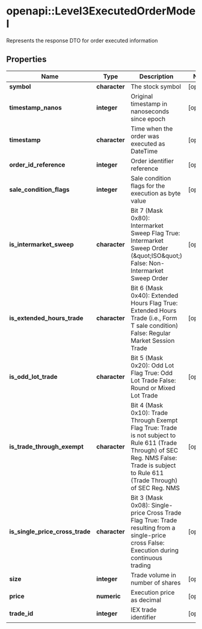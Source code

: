 # openapi::Level3ExecutedOrderModel

Represents the response DTO for order executed information

## Properties
Name | Type | Description | Notes
------------ | ------------- | ------------- | -------------
**symbol** | **character** | The stock symbol | [optional] 
**timestamp_nanos** | **integer** | Original timestamp in nanoseconds since epoch | [optional] 
**timestamp** | **character** | Time when the order was executed as DateTime | [optional] 
**order_id_reference** | **integer** | Order identifier reference | [optional] 
**sale_condition_flags** | **integer** | Sale condition flags for the execution as byte value | [optional] 
**is_intermarket_sweep** | **character** | Bit 7 (Mask 0x80): Intermarket Sweep Flag  True: Intermarket Sweep Order (\&quot;ISO\&quot;)  False: Non-Intermarket Sweep Order | [optional] 
**is_extended_hours_trade** | **character** | Bit 6 (Mask 0x40): Extended Hours Flag  True: Extended Hours Trade (i.e., Form T sale condition)  False: Regular Market Session Trade | [optional] 
**is_odd_lot_trade** | **character** | Bit 5 (Mask 0x20): Odd Lot Flag  True: Odd Lot Trade  False: Round or Mixed Lot Trade | [optional] 
**is_trade_through_exempt** | **character** | Bit 4 (Mask 0x10): Trade Through Exempt Flag  True: Trade is not subject to Rule 611 (Trade Through) of SEC Reg. NMS  False: Trade is subject to Rule 611 (Trade Through) of SEC Reg. NMS | [optional] 
**is_single_price_cross_trade** | **character** | Bit 3 (Mask 0x08): Single-price Cross Trade Flag  True: Trade resulting from a single-price cross  False: Execution during continuous trading | [optional] 
**size** | **integer** | Trade volume in number of shares | [optional] 
**price** | **numeric** | Execution price as decimal | [optional] 
**trade_id** | **integer** | IEX trade identifier | [optional] 


